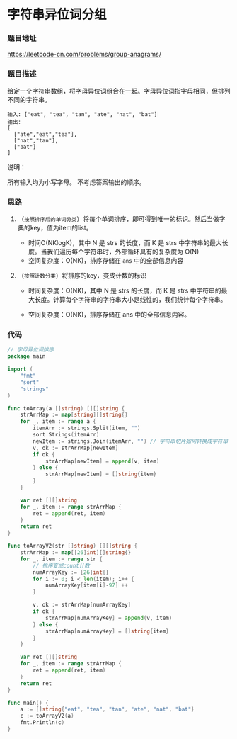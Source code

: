 # 字符串异位词分组

### 题目地址

https://leetcode-cn.com/problems/group-anagrams/



### 题目描述

给定一个字符串数组，将字母异位词组合在一起。字母异位词指字母相同，但排列不同的字符串。

```示例:
输入: ["eat", "tea", "tan", "ate", "nat", "bat"]
输出:
[
  ["ate","eat","tea"],
  ["nat","tan"],
  ["bat"]
]
```


说明：

所有输入均为小写字母。
不考虑答案输出的顺序。



### 思路

1. （`按照排序后的单词分类`）将每个单词排序，即可得到唯一的标识。然后当做字典的key，值为item的list。

   + 时间O(NKlogK)，其中 N 是 strs 的长度，而 K 是 strs 中字符串的最大长度。当我们遍历每个字符串时，外部循环具有的复杂度为 O(N)
   + 空间复杂度：O(NK)，排序存储在 `ans` 中的全部信息内容

2. （`按照计数分类`）将排序的key，变成计数的标识

   + 时间复杂度：O(NK)，其中 N 是 strs 的长度，而 K 是 strs 中字符串的最大长度。计算每个字符串的字符串大小是线性的，我们统计每个字符串。

   + 空间复杂度：O(NK)，排序存储在 ans 中的全部信息内容。



### 代码

```go
// 字母异位词排序
package main

import (
	"fmt"
	"sort"
	"strings"
)

func toArray(a []string) [][]string {
	strArrMap := map[string][]string{}
	for _, item := range a {
		itemArr := strings.Split(item, "")
		sort.Strings(itemArr)
		newItem := strings.Join(itemArr, "") // 字符串切片如何转换成字符串
		v, ok := strArrMap[newItem]
		if ok {
			strArrMap[newItem] = append(v, item)
		} else {
			strArrMap[newItem] = []string{item}
		}
	}

	var ret [][]string
	for _, item := range strArrMap {
		ret = append(ret, item)
	}
	return ret
}

func toArrayV2(str []string) [][]string {
	strArrMap := map[[26]int][]string{}
	for _, item := range str {
		// 排序变成count计数
		numArrayKey := [26]int{}
		for i := 0; i < len(item); i++ {
			numArrayKey[item[i]-97] ++
		}

		v, ok := strArrMap[numArrayKey]
		if ok {
			strArrMap[numArrayKey] = append(v, item)
		} else {
			strArrMap[numArrayKey] = []string{item}
		}
	}

	var ret [][]string
	for _, item := range strArrMap {
		ret = append(ret, item)
	}
	return ret
}

func main() {
	a := []string{"eat", "tea", "tan", "ate", "nat", "bat"}
	c := toArrayV2(a)
	fmt.Println(c)
}
```





